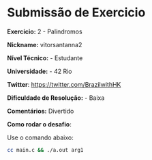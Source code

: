 # Submissão de Exercicio

**Exercicio:** 2 - Palíndromos

**Nickname:** vitorsantanna2

**Nível Técnico:** - Estudante

**Universidade:** - 42 Rio

**Twitter**: https://twitter.com/BrazilwithHK

**Dificuldade de Resolução:** - Baixa

**Comentários:** Divertido

**Como rodar o desafio**: 

Use o comando abaixo: 
```bash
cc main.c && ./a.out arg1
```

